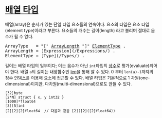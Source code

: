 # [배열 타입](#array-types)

배열(array)은 순서가 있는 단일 타입 요소들의 연속이다. 요소의 타입은 요소 타입(element type)이라고 부른다. 요소들의 개수는 길이(length) 라고 불리며 절대로 음수가 될 수 없다.

<pre>
<a id="ArrayType">ArrayType</a>   = "[" <a href="#ArrayLength">ArrayLength</a> "]" <a href="#ElementType">ElementType</a> .
<a id="ArrayLength">ArrayLength</a> = [Expression](/Expressions/) .
<a id="ElementType">ElementType</a> = [Type](/Types/) .
</pre>

길이는 배열 타입의 일부이다; 이는 음수가 아닌 `int`타입의 [상수](/Constants/)로 평가(evaluate)되어야 한다. 배열 `a`의 길이는 내장함수인  [len](/Built-in%20functions/length_and_capacity.html)을 통해 알 수 있다. 0 부터 `len(a)-1`까지의 정수 [인덱스](/Expressions/index_expressions.html)를 이용해 요소에 접근할 수 있다. 배열 타입은 기본적으로 1 차원(one-dimensional)이지만, 다차원(multi-dimensional)으로도 만들 수 있다.

```
[32]byte
[2*N] struct { x, y int32 }
[1000]*float64
[3][5]int
[2][2][2]float64  // 다음과 같음 [2]([2]([2]float64))
```
